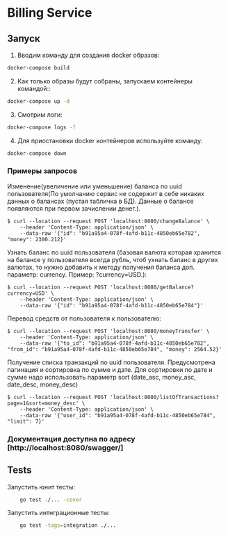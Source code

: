 # Billing Service


## Запуск

1. Вводим команду для создания docker образов:
```bash
docker-compose build
```
2. Как только образы будут собраны, запускаем контейнеры командой::
```bash
docker-compose up -d
```
3. Смотрим логи:
```bash
docker-compose logs -f
```
4. Для приостановки docker контейнеров используйте команду:
```bash
docker-compose down
```

### Примеры запросов
Изменение(увеличение или уменьшение) баланса по uuid пользователя(По умолчанию сервис не содержит в себе никаких данных о балансах (пустая табличка в БД). 
Данные о балансе появляются при первом зачислении денег.). 
```
$ curl --location --request POST 'localhost:8080/changeBalance' \
    --header 'Content-Type: application/json' \
    --data-raw '{"id": "b91a95a4-078f-4afd-b11c-4850eb65e782", "money": 2300.212}'

```

Узнать баланс по uuid пользователя (базовая валюта которая хранится на балансе у пользователя всегда рубль, чтоб ухнать баланс в других валютах, то нужно добавить к методу получения баланса доп. параметр: currency. Пример: ?currency=USD.):
```
$ curl --location --request POST 'localhost:8080/getBalance?currency=USD' \
    --header 'Content-Type: application/json' \
    --data-raw '{"id": "b91a95a4-078f-4afd-b11c-4850eb65e784"}'
```

Перевод средств от пользователя к пользователю:
```
$ curl --location --request POST 'localhost:8080/moneyTransfer' \
    --header 'Content-Type: application/json' \
    --data-raw '{"to_id": "b91a95a4-078f-4afd-b11c-4850eb65e782", "from_id": "b91a95a4-078f-4afd-b11c-4850eb65e784", "money": 2564.52}'
```

Получение списка транзакций по uuid пользователя. Предусмотрена пагинация и сортировка по сумме и дате. Для сортировки по дате и сумме надо использовать параметр sort (date_asc, money_asc, date_desc, money_desc)
```
$ curl --location --request POST 'localhost:8080/listOfTransactions?page=1&sort=money_desc' \
    --header 'Content-Type: application/json' \
    --data-raw '{"user_id": "b91a95a4-078f-4afd-b11c-4850eb65e784", "limit": 7}'
```

### Документация доступна по адресу [http://localhost:8080/swagger/]


## Tests
Запустить юнит тесты:
```bash
    go test ./... -cover
```
Запустить интнграционные тесты:
```bash
    go test -tags=integration ./...
```
